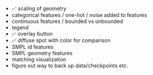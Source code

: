 - ✅ scaling of geometry 
- categorical features / one-hot / noise added to features
- continuous features / bounded vs unbounded
- legend
- ✅ overlay button
- ✅ diffuse spot with color for comparison
- SMPL id features
- SMPL geometry features
- matching visualization
- figure out way to back up data/checkpoints etc.